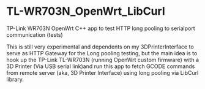 TL-WR703N_OpenWrt_LibCurl
=========================

TP-Link WR703N OpenWrt C++ app to test HTTP long pooling to serialport communication (tests)

This is still very experimental and dependents on my 3DPrinterInterface to serve as HTTP Gateway for the Long pooling testing, but the main idea is to hook up the TP-Link TL-WR703N (running OpenWrt custom firmware) with a 3D Printer (Via USB serial link)and run this app to fetch GCODE commands from remote server (aka, 3D Printer Interface) using long pooling via LibCurl library.
